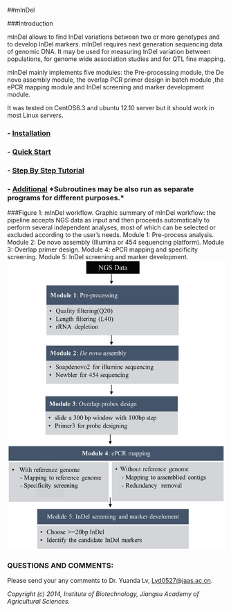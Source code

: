 ##mInDel

###Introduction

mInDel allows to find InDel variations between two or more genotypes and to develop InDel markers. mInDel requires next generation sequencing data of genomic DNA. It may be used for measuring InDel variation between populations, for genome wide association studies and for QTL fine mapping.

mInDel mainly implements five modules: the Pre-processing module, the De novo assembly module, the overlap PCR primer design in batch module ,the ePCR mapping module and InDel screening and marker development module. 

It was tested on CentOS6.3 and ubuntu 12.10 server but it should work in most Linux servers.

### - [Installation](https://github.com/lyd0527/mInDel/blob/master/doc/Installation.md)
### - [Quick Start](https://github.com/lyd0527/mInDel/blob/master/doc/Quick_start.md)
### - [Step By Step Tutorial](https://github.com/lyd0527/mInDel/blob/master/doc/Step_by_step_tutorial.md) 
### - [Additional](https://github.com/lyd0527/mInDel/blob/master/doc/Additional.md) \*Subroutines may be also run as separate programs for different purposes.*

###Figure 1: mInDel workflow.
Graphic summary of mInDel workflow: the pipeline accepts NGS data as input and then proceeds automatically to perform several independent analyses, most of which can be selected or excluded according to the user’s needs. Module 1: Pre-process analysis. Module 2: De novo assembly (Illumina or 454 sequencing platform). Module 3: Overlap primer design. Module 4: ePCR mapping and specificity screening. Module 5: InDel screening and marker development.
![workflow](https://github.com/lyd0527/mInDel/blob/master/doc/workflow.png)


### QUESTIONS AND COMMENTS:
Please send your any comments to Dr. Yuanda Lv, Lyd0527@jaas.ac.cn.

*Copyright (c) 2014, Institute of Biotechnology, Jiangsu Academy of Agricultural Sciences.*
